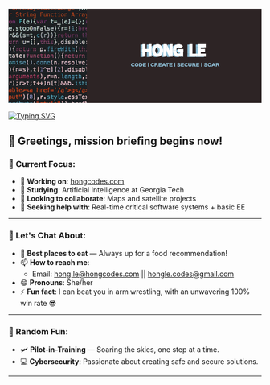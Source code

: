 ![Banner](assets/Computer%20Programming%20And%20Coding%20Banner%20(1).png)

[![Typing SVG](https://readme-typing-svg.demolab.com?font=Fira+Code&weight=500&size=21&duration=6000&pause=1000&center=true&vCenter=true&width=800&lines=%F0%9F%91%8B+Hi+there!+I'm+Hong+Le.;I+love+building+software+solutions...;...and+creating+cybersecurity+strategies.+;I'm+coding+in+Java+%26+C%2B%2B;...wait%2C+no+%E2%80%94+Python!...++;...actually%2C+all+of+the+above.+;Software+Engineer+by+day...++;...Pilot-in-Training+by+night.+;%22Tower%2C+requesting+permission+to+land...%22++;...on+this+amazing+new+project!+;%22Final+approach+initiated...%22++;...but+I+might+just+keep+soaring.++%E2%9C%88%EF%B8%8F)](https://git.io/typing-svg)

## 👋 Greetings, mission briefing begins now!

### 📍 Current Focus:
- 🔭 **Working on**: [hongcodes.com](https://hongcodes.com)  
- 🌱 **Studying**: Artificial Intelligence at Georgia Tech  
- 👯 **Looking to collaborate**: Maps and satellite projects  
- 🤔 **Seeking help with**: Real-time critical software systems + basic EE  

---

### 💬 Let's Chat About:
- 🥘 **Best places to eat** — Always up for a food recommendation!  
- 📫 **How to reach me**:  
  - Email: [hong.le@hongcodes.com](mailto:hong.le@hongcodes.com) || [hongle.codes@gmail.com](mailto:hongle.codes@gmail.com)  
- 😄 **Pronouns**: She/her  
- ⚡ **Fun fact**: I can beat you in arm wrestling, with an unwavering 100% win rate 😎

---

### 🌟 Random Fun:
- 🛩 **Pilot-in-Training** — Soaring the skies, one step at a time.  
- 💻 **Cybersecurity**: Passionate about creating safe and secure solutions.

---
<!-- ### 🌐 Find Me Here:
- [![LinkedIn](https://upload.wikimedia.org/wikipedia/commons/8/81/LinkedIn_icon.svg)](https://www.linkedin.com/in/honglebs/)
- [![Gmail](https://upload.wikimedia.org/wikipedia/commons/1/1f/Google_Gmail_logo_2020.svg)](mailto:hongle.codes@gmail.com)
- [![Discord](https://upload.wikimedia.org/wikipedia/commons/a/a7/Discord_logo_2023.svg)](https://discord.gg/VHAxAFfC)
- [![Instagram](https://upload.wikimedia.org/wikipedia/commons/9/95/Instagram_logo_2022.svg)](https://www.instagram.com/livin_hong/) -->
